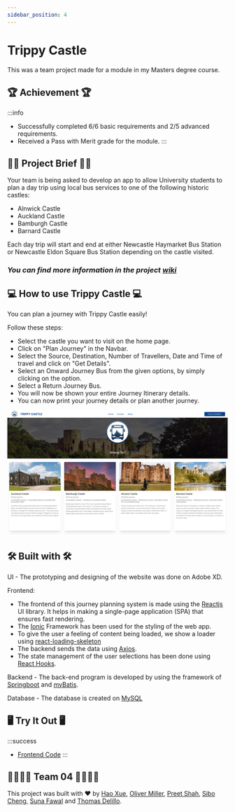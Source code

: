 ```yaml
---
sidebar_position: 4
---
```


# Trippy Castle

This was a team project made for a module in my Masters degree course.

## 🏆 Achievement 🏆

:::info

- Successfully completed 6/6 basic requirements and 2/5 advanced requirements.
- Received a Pass with Merit grade for the module.
  :::

## 👩‍🏫 Project Brief 👩‍🏫

Your team is being asked to develop an app to allow University students to plan a day trip using local bus services to one of the following historic castles:

- Alnwick Castle
- Auckland Castle
- Bamburgh Castle
- Barnard Castle

Each day trip will start and end at either Newcastle Haymarket Bus Station or Newcastle Eldon Square Bus Station depending on the castle visited.

### _You can find more information in the project [wiki](https://github.com/shahpreetk/trippycastle/wiki)_

## 💻 How to use Trippy Castle 💻

You can plan a journey with Trippy Castle easily!

Follow these steps:

- Select the castle you want to visit on the home page.
- Click on "Plan Journey" in the Navbar.
- Select the Source, Destination, Number of Travellers, Date and Time of travel and click on "Get Details".
- Select an Onward Journey Bus from the given options, by simply clicking on the option.
- Select a Return Journey Bus.
- You will now be shown your entire Journey Itinerary details.
- You can now print your journey details or plan another journey.

![Trippy Castle Homepage](./img/trippycastle.png)

## 🛠 Built with 🛠

UI - The prototyping and designing of the website was done on Adobe XD.

Frontend:

- The frontend of this journey planning system is made using the [Reactjs](https://react.dev/) UI library. It helps in making a single-page application (SPA) that ensures fast rendering.
- The [Ionic](https://ionicframework.com/) Framework has been used for the styling of the web app.
- To give the user a feeling of content being loaded, we show a loader using [react-loading-skeleton](https://www.npmjs.com/package/react-loading-skeleton)
- The backend sends the data using [Axios](https://axios-http.com/docs/intro).
- The state management of the user selections has been done using [React Hooks](https://react.dev/reference/react/hooks).

Backend - The back-end program is developed by using the framework of [Springboot](https://spring.io/projects/spring-boot) and [myBatis](https://mybatis.org/mybatis-3/).

Database - The database is created on [MySQL](https://www.mysql.com/)

## 🖥 Try It Out 🖥

:::success

- [Frontend Code](https://github.com/shahpreetk/trippycastle)
  :::

## 🧑‍💻👩‍💻 Team 04 🧑‍💻👩‍💻

This project was built with ❤️ by [Hao Xue](https://github.com/Xuehao0627), [Oliver Miller](https://github.com/c1026092), [Preet Shah](https://github.com/shahpreetk), [Sibo Cheng](https://github.com/SiboUK), [Suna Fawal](https://github.com/SunaFawal) and [Thomas Delillo](https://github.com/ThomasDeLillo99).
